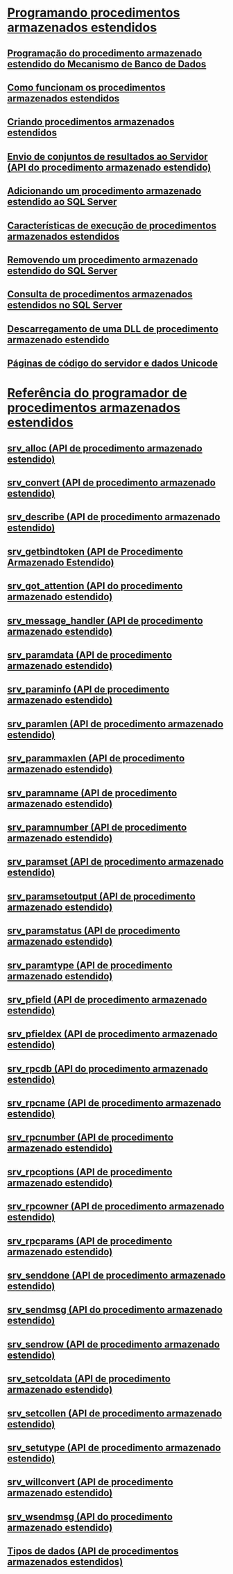 # [Programando procedimentos armazenados estendidos](database-engine-extended-stored-procedures-programming.md)
## [Programação do procedimento armazenado estendido do Mecanismo de Banco de Dados](../database-engine-extended-stored-procedure-programming.md)
## [Como funcionam os procedimentos armazenados estendidos](how-extended-stored-procedures-work.md)
## [Criando procedimentos armazenados estendidos](creating-extended-stored-procedures.md)
## [Envio de conjuntos de resultados ao Servidor (API do procedimento armazenado estendido)](sending-result-sets-to-the-server-extended-stored-procedure-api.md)
## [Adicionando um procedimento armazenado estendido ao SQL Server](adding-an-extended-stored-procedure-to-sql-server.md)
## [Características de execução de procedimentos armazenados estendidos](execution-characteristics-of-extended-stored-procedures.md)
## [Removendo um procedimento armazenado estendido do SQL Server](removing-an-extended-stored-procedure-from-sql-server.md)
## [Consulta de procedimentos armazenados estendidos no SQL Server](querying-extended-stored-procedures-installed-in-sql-server.md)
## [Descarregamento de uma DLL de procedimento armazenado estendido](unloading-an-extended-stored-procedure-dll.md)
## [Páginas de código do servidor e dados Unicode](unicode-data-and-server-code-pages.md)
# [Referência do programador de procedimentos armazenados estendidos](../extended-stored-procedures-reference/database-engine-extended-stored-procedures-reference.md)
## [srv_alloc (API de procedimento armazenado estendido)](../extended-stored-procedures-reference/srv-alloc-extended-stored-procedure-api.md)
## [srv_convert (API de procedimento armazenado estendido)](../extended-stored-procedures-reference/srv-convert-extended-stored-procedure-api.md)
## [srv_describe (API de procedimento armazenado estendido)](../extended-stored-procedures-reference/srv-describe-extended-stored-procedure-api.md)
## [srv_getbindtoken (API de Procedimento Armazenado Estendido)](../extended-stored-procedures-reference/srv-getbindtoken-extended-stored-procedure-api.md)
## [srv_got_attention (API do procedimento armazenado estendido)](../extended-stored-procedures-reference/srv-got-attention-extended-stored-procedure-api.md)
## [srv_message_handler (API de procedimento armazenado estendido)](../extended-stored-procedures-reference/srv-message-handler-extended-stored-procedure-api.md)
## [srv_paramdata (API de procedimento armazenado estendido)](../extended-stored-procedures-reference/srv-paramdata-extended-stored-procedure-api.md)
## [srv_paraminfo (API de procedimento armazenado estendido)](../extended-stored-procedures-reference/srv-paraminfo-extended-stored-procedure-api.md)
## [srv_paramlen (API de procedimento armazenado estendido)](../extended-stored-procedures-reference/srv-paramlen-extended-stored-procedure-api.md)
## [srv_parammaxlen (API de procedimento armazenado estendido)](../extended-stored-procedures-reference/srv-parammaxlen-extended-stored-procedure-api.md)
## [srv_paramname (API de procedimento armazenado estendido)](../extended-stored-procedures-reference/srv-paramname-extended-stored-procedure-api.md)
## [srv_paramnumber (API de procedimento armazenado estendido)](../extended-stored-procedures-reference/srv-paramnumber-extended-stored-procedure-api.md)
## [srv_paramset (API de procedimento armazenado estendido)](../extended-stored-procedures-reference/srv-paramset-extended-stored-procedure-api.md)
## [srv_paramsetoutput (API de procedimento armazenado estendido)](../extended-stored-procedures-reference/srv-paramsetoutput-extended-stored-procedure-api.md)
## [srv_paramstatus (API de procedimento armazenado estendido)](../extended-stored-procedures-reference/srv-paramstatus-extended-stored-procedure-api.md)
## [srv_paramtype (API de procedimento armazenado estendido)](../extended-stored-procedures-reference/srv-paramtype-extended-stored-procedure-api.md)
## [srv_pfield (API de procedimento armazenado estendido)](../extended-stored-procedures-reference/srv-pfield-extended-stored-procedure-api.md)
## [srv_pfieldex (API de procedimento armazenado estendido)](../extended-stored-procedures-reference/srv-pfieldex-extended-stored-procedure-api.md)
## [srv_rpcdb (API do procedimento armazenado estendido)](../extended-stored-procedures-reference/srv-rpcdb-extended-stored-procedure-api.md)
## [srv_rpcname (API de procedimento armazenado estendido)](../extended-stored-procedures-reference/srv-rpcname-extended-stored-procedure-api.md)
## [srv_rpcnumber (API de procedimento armazenado estendido)](../extended-stored-procedures-reference/srv-rpcnumber-extended-stored-procedure-api.md)
## [srv_rpcoptions (API de procedimento armazenado estendido)](../extended-stored-procedures-reference/srv-rpcoptions-extended-stored-procedure-api.md)
## [srv_rpcowner (API de procedimento armazenado estendido)](../extended-stored-procedures-reference/srv-rpcowner-extended-stored-procedure-api.md)
## [srv_rpcparams (API de procedimento armazenado estendido)](../extended-stored-procedures-reference/srv-rpcparams-extended-stored-procedure-api.md)
## [srv_senddone (API de procedimento armazenado estendido)](../extended-stored-procedures-reference/srv-senddone-extended-stored-procedure-api.md)
## [srv_sendmsg (API do procedimento armazenado estendido)](../extended-stored-procedures-reference/srv-sendmsg-extended-stored-procedure-api.md)
## [srv_sendrow (API de procedimento armazenado estendido)](../extended-stored-procedures-reference/srv-sendrow-extended-stored-procedure-api.md)
## [srv_setcoldata (API de procedimento armazenado estendido)](../extended-stored-procedures-reference/srv-setcoldata-extended-stored-procedure-api.md)
## [srv_setcollen (API de procedimento armazenado estendido)](../extended-stored-procedures-reference/srv-setcollen-extended-stored-procedure-api.md)
## [srv_setutype (API de procedimento armazenado estendido)](../extended-stored-procedures-reference/srv-setutype-extended-stored-procedure-api.md)
## [srv_willconvert (API de procedimento armazenado estendido)](../extended-stored-procedures-reference/srv-willconvert-extended-stored-procedure-api.md)
## [srv_wsendmsg (API do procedimento armazenado estendido)](../extended-stored-procedures-reference/srv-wsendmsg-extended-stored-procedure-api.md)
## [Tipos de dados (API de procedimentos armazenados estendidos)](../extended-stored-procedures-reference/data-types-extended-stored-procedure-api.md)
